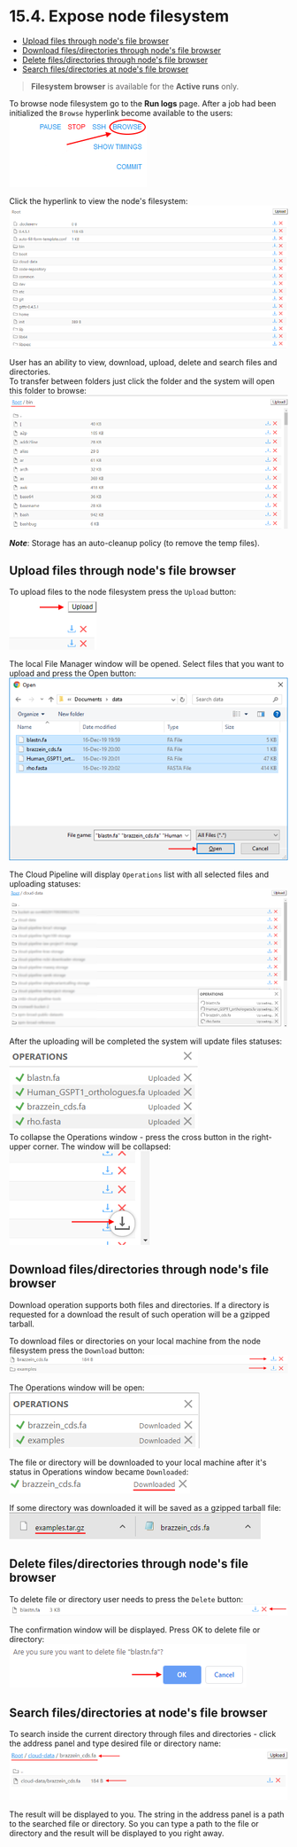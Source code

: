 # 15.4. Expose node filesystem

- [Upload files through node's file browser](#upload-files-through-nodes-file-browser)
- [Download files/directories through node's file browser](#download-filesdirectories-through-nodes-file-browser)
- [Delete files/directories through node's file browser](#delete-filesdirectories-through-nodes-file-browser)
- [Search files/directories at node's file browser](#search-filesdirectories-at-nodes-file-browser)

> **Filesystem browser** is available for the **Active runs** only.  

To browse node filesystem go to the **Run logs** page. After a job had been initialized the `Browse` hyperlink become available to the users:  
    ![CP_v.0.16_ReleaseNotes](attachments/NodeFilesystem_02.png)

Click the hyperlink to view the node's filesystem:  
    ![CP_v.0.16_ReleaseNotes](attachments/NodeFilesystem_03.png)

User has an ability to view, download, upload, delete and search files and directories.  
To transfer between folders just click the folder and the system will open this folder to browse:  
    ![CP_v.0.16_ReleaseNotes](attachments/NodeFilesystem_16.png)

**_Note_**: Storage has an auto-cleanup policy (to remove the temp files).

## Upload files through node's file browser

To upload files to the node filesystem press the `Upload` button:  
    ![CP_v.0.16_ReleaseNotes](attachments/NodeFilesystem_04.png)

The local File Manager window will be opened. Select files that you want to upload and press the Open button:  
    ![CP_v.0.16_ReleaseNotes](attachments/NodeFilesystem_05.png)

The Cloud Pipeline will display `Operations` list with all selected files and uploading statuses:  
    ![CP_v.0.16_ReleaseNotes](attachments/NodeFilesystem_06.png)

After the uploading will be completed the system will update files statuses:  
    ![CP_v.0.16_ReleaseNotes](attachments/NodeFilesystem_07.png)  
To collapse the Operations window - press the cross button in the right-upper corner. The window will be collapsed:  
    ![CP_v.0.16_ReleaseNotes](attachments/NodeFilesystem_08.png)

## Download files/directories through node's file browser

Download operation supports both files and directories. If a directory is requested for a download the result of such operation will be a gzipped tarball.

To download files or directories on your local machine from the node filesystem press the `Download` button:  
    ![CP_v.0.16_ReleaseNotes](attachments/NodeFilesystem_09.png)  

The Operations window will be open:  
    ![CP_v.0.16_ReleaseNotes](attachments/NodeFilesystem_11.png)

The file or directory will be downloaded to your local machine after it's status in Operations window became `Downloaded`:  
    ![CP_v.0.16_ReleaseNotes](attachments/NodeFilesystem_10.png)

If some directory was downloaded it will be saved as a gzipped tarball file:  
    ![CP_v.0.16_ReleaseNotes](attachments/NodeFilesystem_15.png)

## Delete files/directories through node's file browser

To delete file or directory user needs to press the `Delete` button:  
    ![CP_v.0.16_ReleaseNotes](attachments/NodeFilesystem_12.png)  
  
The confirmation window will be displayed. Press OK to delete file or directory:  
    ![CP_v.0.16_ReleaseNotes](attachments/NodeFilesystem_13.png)  

## Search files/directories at node's file browser

To search inside the current directory through files and directories - click the address panel and type desired file or directory name:  
    ![CP_v.0.16_ReleaseNotes](attachments/NodeFilesystem_14.png)  

The result will be displayed to you. The string in the address panel is a path to the searched file or directory. So you can type a path to the file or directory and the result will be displayed to you right away.
